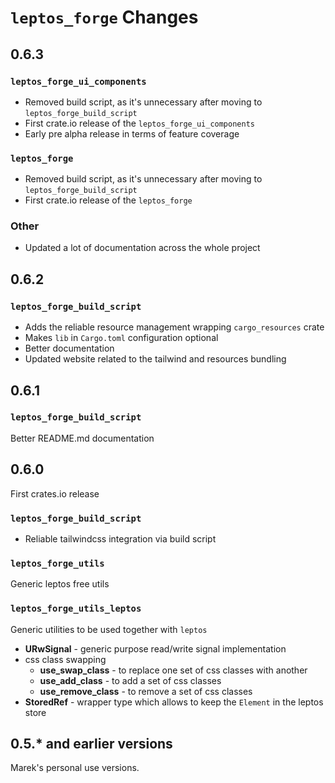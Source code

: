 # `leptos_forge` Changes

## 0.6.3

### `leptos_forge_ui_components`

- Removed build script, as it's unnecessary after moving to `leptos_forge_build_script`
- First crate.io release of the `leptos_forge_ui_components`
- Early pre alpha release in terms of feature coverage

### `leptos_forge`

- Removed build script, as it's unnecessary after moving to `leptos_forge_build_script`
- First crate.io release of the `leptos_forge`

### Other

- Updated a lot of documentation across the whole project

## 0.6.2

### `leptos_forge_build_script`

- Adds the reliable resource management wrapping `cargo_resources` crate
- Makes `lib` in `Cargo.toml` configuration optional
- Better documentation
- Updated website related to the tailwind and resources bundling

## 0.6.1

### `leptos_forge_build_script`

Better README.md documentation

## 0.6.0

First crates.io release

### `leptos_forge_build_script`

- Reliable tailwindcss integration via build script

### `leptos_forge_utils`

Generic leptos free utils

### `leptos_forge_utils_leptos`

Generic utilities to be used together with `leptos`

- **URwSignal** - generic purpose read/write signal implementation
- css class swapping
  - **use_swap_class** - to replace one set of css classes with another 
  - **use_add_class** - to add a set of css classes
  - **use_remove_class** - to remove a set of css classes
- **StoredRef** - wrapper type which allows to keep the `Element` in the leptos store

## 0.5.* and earlier versions

Marek's personal use versions.
